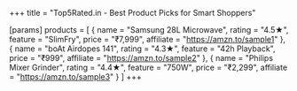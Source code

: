 +++
title = "Top5Rated.in - Best Product Picks for Smart Shoppers"

[params]
  products = [
    { name = "Samsung 28L Microwave", rating = "4.5★", feature = "SlimFry", price = "₹7,999", affiliate = "https://amzn.to/sample1" },
    { name = "boAt Airdopes 141", rating = "4.3★", feature = "42h Playback", price = "₹999", affiliate = "https://amzn.to/sample2" },
    { name = "Philips Mixer Grinder", rating = "4.4★", feature = "750W", price = "₹2,299", affiliate = "https://amzn.to/sample3" }
  ]
+++
